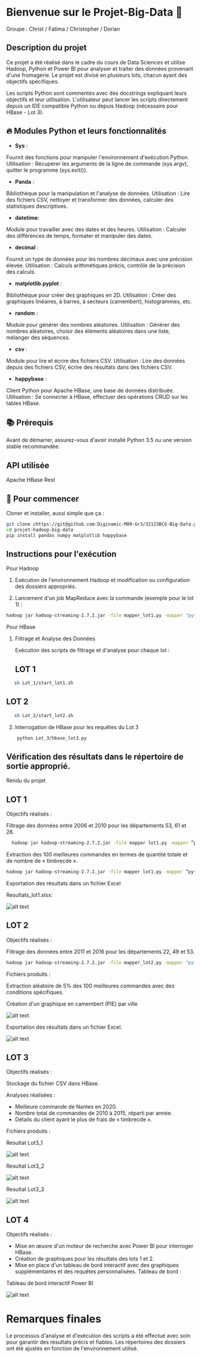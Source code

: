 # Bienvenue sur le Projet-Big-Data 🚀

Groupe : Christ / Fatima / Christopher / Dorian

## Description du projet

Ce projet a été réalisé dans le cadre du cours de Data Sciences et utilise Hadoop, Python et Power BI pour analyser et traiter des données provenant d'une fromagerie. Le projet est divisé en plusieurs lots, chacun ayant des objectifs spécifiques.

Les scripts Python sont commentés avec des docstrings expliquant leurs objectifs et leur utilisation. L'utilisateur peut lancer les scripts directement depuis un IDE compatible Python ou depuis Hadoop (nécessaire pour HBase - Lot 3).



## 🔥 Modules Python et leurs fonctionnalités

- **Sys** :

Fournit des fonctions pour manipuler l'environnement d'exécution Python.
Utilisation : Récupérer les arguments de la ligne de commande (sys.argv), quitter le programme (sys.exit()).

- **Panda** :

Bibliothèque pour la manipulation et l'analyse de données.
Utilisation : Lire des fichiers CSV, nettoyer et transformer des données, calculer des statistiques descriptives.

- **datetime**:

Module pour travailler avec des dates et des heures.
Utilisation : Calculer des différences de temps, formater et manipuler des dates.

- **decimal** :

Fournit un type de données pour les nombres décimaux avec une précision élevée.
Utilisation : Calculs arithmétiques précis, contrôle de la précision des calculs.

- **matplotlib.pyplot** :

Bibliothèque pour créer des graphiques en 2D.
Utilisation : Créer des graphiques linéaires, à barres, à secteurs (camembert), histogrammes, etc.

- **random** :

Module pour générer des nombres aléatoires.
Utilisation : Générer des nombres aléatoires, choisir des éléments aléatoires dans une liste, mélanger des séquences.

- **csv** :

Module pour lire et écrire des fichiers CSV.
Utilisation : Lire des données depuis des fichiers CSV, écrire des résultats dans des fichiers CSV.

- **happybase** :

Client Python pour Apache HBase, une base de données distribuée.
Utilisation : Se connecter à HBase, effectuer des opérations CRUD sur les tables HBase.

## 📚 Prérequis

Avant de démarrer, assurez-vous d'avoir installé Python 3.5 ou une version stable recommandée.

## API utilisée

Apache HBase Rest

## 🚀 Pour commencer

Cloner et installer, aussi simple que ça :

```bash
git clone chttps://git@github.com:Diginamic-M09-Gr3/32123BC6-Big-Data.git
cd projet-hadoop-big-data
pip install pandas numpy matplotlib happybase
```


## Instructions pour l'exécution

Pour Hadoop

1. Exécution de l'environnement Hadoop et modification ou configuration des dossiers appropriés.

2. Lancement d'un job MapReduce avec la commande (exemple pour le lot 1) :

```bash
hadoop jar hadoop-streaming-2.7.2.jar -file mapper_lot1.py -mapper "python3 mapper_lot1.py" -file reducer_lot1.py -reducer "python3 reducer_lot1.py" -input input/dataw_fro03.csv -output output/output_lot1_exo1
```

Pour HBase

1. Filtrage et Analyse des Données

   Exécution des scripts de filtrage et d'analyse pour chaque lot :

   ## LOT 1
```bash
   sh Lot_1/start_lot1.sh
   ```

   ## LOT 2
```bash
   sh Lot_2/start_lot2.sh
   ```

2. Interrogation de HBase pour les requêtes du Lot 3


```bash
    python Lot_3/hbase_lot3.py
```


## Vérification des résultats dans le répertoire de sortie approprié.


Rendu du projet

## LOT 1

Objectifs réalisés :

Filtrage des données entre 2006 et 2010 pour les départements 53, 61 et 28.
 ```bash
   hadoop jar hadoop-streaming-2.7.2.jar -file mapper lot1.py -mapper ”python3 mapper lot1.py” -file reducer lot1.py -reducer ”python3 reducer lot1.py” -input input/dataw fro03.csv -output output/output lot1 exo1
   ```

Extraction des 100 meilleures commandes en termes de quantité totale et de nombre de « timbrecde ».

```bash
hadoop jar hadoop-streaming-2.7.2.jar -file mapper lot1.py -mapper ”python3 mapper lot1.py” -file reducer lot1.py -reducer ”python3 reducer lot1.py” -input input/dataw fro03.csv -output output/output lot1 exo1
```
   
Exportation des résultats dans un fichier Excel
 
Resultats_lot1.xlsx:     

![alt text](IMG_FFFDB1569795-1.jpeg)

## LOT 2

Objectifs réalisés :

Filtrage des données entre 2011 et 2016 pour les départements 22, 49 et 53.
```bash
hadoop jar hadoop-streaming-2.7.2.jar -file mapper_lot2.py -mapper "python3 mapper_lot2.py" -file reducer_lot2.py -reducer "python3 reducer_lot2.py" -input input/dataw_fro03.csv -output output/output_lot2_exo1
```
Fichiers produits :

Extraction aléatoire de 5% des 100 meilleures commandes avec des conditions spécifiques.

Création d'un graphique en camembert (PIE) par ville

![alt text](Resultats_Lot2_2.png)

Exportation des résultats dans un fichier Excel.

![alt text](Resultat_Lot2_3.png)

## LOT 3

Objectifs réalisés :

Stockage du fichier CSV dans HBase.

Analyses réalisées :

- Meilleure commande de Nantes en 2020.
- Nombre total de commandes de 2010 à 2015, réparti par année.
- Détails du client ayant le plus de frais de « timbrecde ».

Fichiers produits :

Resultat Lot3_1

![alt text](Resultat_Lot3_1.png)

Resultat Lot3_2

![alt text](Resultat_Lot3_2.png)

Resultat Lot3_3

![alt text](Resultat_Lot3_3.png)

## LOT 4

Objectifs réalisés :

- Mise en œuvre d'un moteur de recherche avec Power BI pour interroger HBase.
- Création de graphiques pour les résultats des lots 1 et 2.
- Mise en place d'un tableau de bord interactif avec des graphiques supplémentaires et des requêtes personnalisées.
Tableau de bord :

Tableau de bord interactif Power BI

![alt text](IMG_64C6F29599D5-1.jpeg)

# Remarques finales

Le processus d'analyse et d'exécution des scripts a été effectué avec soin pour garantir des résultats précis et fiables. Les répertoires des dossiers ont été ajustés en fonction de l'environnement utilisé.